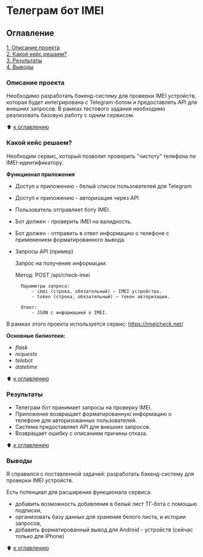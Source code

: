 # Телеграм бот IMEI

## Оглавление  
[1. Описание проекта](https://github.com/SergeyObukhov/tg_bot/tree/master/IMEI_check#описание-проекта)  
[2. Какой кейс решаем?](https://github.com/SergeyObukhov/tg_bot/tree/master/IMEI_check#какой-кейс-решаем)  
[3. Результаты](https://github.com/SergeyObukhov/tg_bot/tree/master/IMEI_check#результаты)  
[4. Выводы](https://github.com/SergeyObukhov/tg_bot/tree/master/IMEI_check#выводы)  
  
### Описание проекта  
Необходимо разработать бэкенд-систему для проверки IMEI устройств, которая будет интегрирована с Telegram-ботом и предоставлять API для внешних запросов. В рамках тестового задания необходимо реализовать базовую работу с одним сервисом.
  
:arrow_up: [к оглавлению](https://github.com/SergeyObukhov/tg_bot/tree/master/IMEI_check#оглавление)  
  
  
### Какой кейс решаем?  
Необходим сервис, который позволит проверить "чистоту" телефона по IMEI-идентификатору.  
  
**Функционал приложения**  
- Доступ к приложению - белый список пользователей для Telegram
- Доступ к приложению - авторизация через API
- Пользователь отправляет боту IMEI.
- Бот должен - проверить IMEI на валидность.
- Бот должен - отправить в ответ информацию о телефоне с применением форматированного вывода.
- Запросы API (пример)

    Запрос на получение информации:

    Метод: POST /api/check-imei

        Параметры запроса:
            - imei (строка, обязательный) — IMEI устройства.
            - token (строка, обязательный) — токен авторизации.

        Ответ:
            - JSON с информацией о IMEI.

В рамках этого проекта используется сервис: https://imeicheck.net/


**Основные билиотеки:**  
- *flask*
- *requests*
- *telebot*
- *datetime*
  
:arrow_up: [к оглавлению](https://github.com/SergeyObukhov/tg_bot/tree/master/IMEI_check#оглавление)  
   
  
### Результаты
- Телеграм бот принимает запросы на проверку IMEI.
- Приложение возвращает форматированную информацию о телефоне для авторизованных пользователей.
- Система предоставляет API для внешних запросов.
- Возвращает ошибку с описанием причины отказа.  

  
:arrow_up: [к оглавлению](https://github.com/SergeyObukhov/tg_bot/tree/master/IMEI_check#оглавление)  
  
  
### Выводы  
Я справился с поставленной задачей: разработать бэкенд-систему для проверки IMEI устройств.

Есть потенциал для расширения функционала сервиса:
- добавить возможность добавления в белый лист ТГ-бота с помощью подписки,
- организовать базу данных для хранения белого листа, и истории запросов,
- добавить форматированный вывод для Android - устройств (сейчас только для iPhone)
  
:arrow_up: [к оглавлению](https://github.com/SergeyObukhov/tg_bot/tree/master/IMEI_check#оглавление)